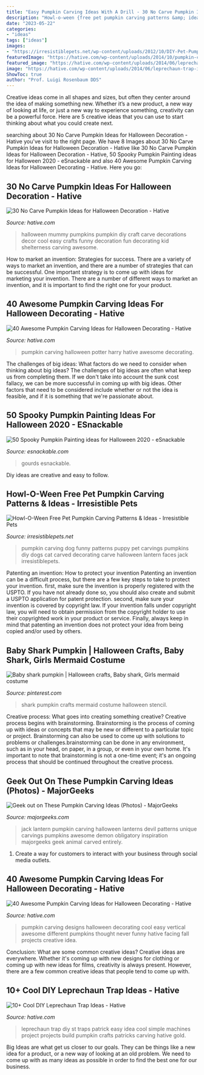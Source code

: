 ```yaml
---
title: "Easy Pumpkin Carving Ideas With A Drill - 30 No Carve Pumpkin Ideas For Halloween Decoration"
description: "Howl-o-ween {free pet pumpkin carving patterns &amp; ideas}"
date: "2023-05-22"
categories:
- "ideas"
tags: ["ideas"]
images:
- "https://irresistiblepets.net/wp-content/uploads/2012/10/DIY-Pet-Pumpkin-Carving-Ideas-Funny-Puppy_thumb.jpg"
featuredImage: "https://hative.com/wp-content/uploads/2014/10/pumpkin-carving-ideas/23-harry-potter-pumpkin.jpg"
featured_image: "https://hative.com/wp-content/uploads/2014/06/leprechaun-trap-ideas/8-leprechaun-trap-ideas.jpg"
image: "https://hative.com/wp-content/uploads/2014/06/leprechaun-trap-ideas/8-leprechaun-trap-ideas.jpg"
ShowToc: true
author: "Prof. Luigi Rosenbaum DDS"
---
```



Creative ideas come in all shapes and sizes, but often they center around the idea of making something new. Whether it’s a new product, a new way of looking at life, or just a new way to experience something, creativity can be a powerful force. Here are 5 creative ideas that you can use to start thinking about what you could create next.

	

		
searching about 30 No Carve Pumpkin Ideas for Halloween Decoration - Hative you've visit to the right page. We have 8 Images about 30 No Carve Pumpkin Ideas for Halloween Decoration - Hative like 30 No Carve Pumpkin Ideas for Halloween Decoration - Hative, 50 Spooky Pumpkin Painting ideas for Halloween 2020 - eSnackable and also 40 Awesome Pumpkin Carving Ideas for Halloween Decorating - Hative. Here you go:
		
    
## 30 No Carve Pumpkin Ideas For Halloween Decoration - Hative

<img loading=lazy src="https://hative.com/wp-content/uploads/2014/10/no-carve-pumpkin-ideas/2-mummy-pumpkin.jpg" onerror="this.onerror=null;this.src='https://tse1.mm.bing.net/th?id=OIP.XxVwlBWI4zRnADfGqVzCgwHaLG&amp;pid=15.1';" alt="30 No Carve Pumpkin Ideas for Halloween Decoration - Hative">

_Source: hative.com_

>halloween mummy pumpkins pumpkin diy craft carve decorations decor cool easy crafts funny decoration fun decorating kid shelterness carving awesome. 

	

How to market an invention: Strategies for success.
There are a variety of ways to market an invention, and there are a number of strategies that can be successful. One important strategy is to come up with ideas for marketing your invention. There are a number of different ways to market an invention, and it is important to find the right one for your product.

    
## 40 Awesome Pumpkin Carving Ideas For Halloween Decorating - Hative

<img loading=lazy src="https://hative.com/wp-content/uploads/2014/10/pumpkin-carving-ideas/23-harry-potter-pumpkin.jpg" onerror="this.onerror=null;this.src='https://tse1.mm.bing.net/th?id=OIP.3nkLtWKjVoDStJ28_M8d9wHaLH&amp;pid=15.1';" alt="40 Awesome Pumpkin Carving Ideas for Halloween Decorating - Hative">

_Source: hative.com_

>pumpkin carving halloween potter harry hative awesome decorating. 

	

The challenges of big ideas: What factors do we need to consider when thinking about big ideas?
The challenges of big ideas are often what keep us from completing them. If we don't take into account the sunk cost fallacy, we can be more successful in coming up with big ideas. Other factors that need to be considered include whether or not the idea is feasible, and if it is something that we're passionate about.

    
## 50 Spooky Pumpkin Painting Ideas For Halloween 2020 - ESnackable

<img loading=lazy src="https://esnackable.com/wp-content/uploads/2020/10/3-5.jpg" onerror="this.onerror=null;this.src='https://tse4.mm.bing.net/th?id=OIP.Eg5KPZaaMXRDer9EOkclrwHaJ4&amp;pid=15.1';" alt="50 Spooky Pumpkin Painting ideas for Halloween 2020 - eSnackable">

_Source: esnackable.com_

>gourds esnackable. 

	

Diy ideas are creative and easy to follow.

    
## Howl-O-Ween Free Pet Pumpkin Carving Patterns &amp; Ideas - Irresistible Pets

<img loading=lazy src="https://irresistiblepets.net/wp-content/uploads/2012/10/DIY-Pet-Pumpkin-Carving-Ideas-Funny-Puppy_thumb.jpg" onerror="this.onerror=null;this.src='https://tse2.mm.bing.net/th?id=OIP.hbK5Enuo4v3nDiCHUeRjyAHaJ4&amp;pid=15.1';" alt="Howl-O-Ween Free Pet Pumpkin Carving Patterns &amp; Ideas - Irresistible Pets">

_Source: irresistiblepets.net_

>pumpkin carving dog funny patterns puppy pet carvings pumpkins diy dogs cat carved decorating carve halloween lantern faces jack irresistiblepets. 

	

Patenting an invention: How to protect your invention
Patenting an invention can be a difficult process, but there are a few key steps to take to protect your invention. first, make sure the invention is properly registered with the USPTO. If you have not already done so, you should also create and submit a USPTO application for patent protection. second, make sure your invention is covered by copyright law. If your invention falls under copyright law, you will need to obtain permission from the copyright holder to use their copyrighted work in your product or service. Finally, always keep in mind that patenting an invention does not protect your idea from being copied and/or used by others.

    
## Baby Shark Pumpkin | Halloween Crafts, Baby Shark, Girls Mermaid Costume

<img loading=lazy src="https://i.pinimg.com/736x/04/74/e5/0474e5d8f10cde1257fdfb52f404dd23.jpg" onerror="this.onerror=null;this.src='https://tse3.mm.bing.net/th?id=OIP.jFpJ3xfvWmHbqRrALq0MKwHaJ3&amp;pid=15.1';" alt="Baby shark pumpkin | Halloween crafts, Baby shark, Girls mermaid costume">

_Source: pinterest.com_

>shark pumpkin crafts mermaid costume halloween stencil. 

	

Creative process: What goes into creating something creative?
Creative process begins with brainstorming. Brainstorming is the process of coming up with ideas or concepts that may be new or different to a particular topic or project. Brainstorming can also be used to come up with solutions to problems or challenges.brainstorming can be done in any environment, such as in your head, on paper, in a group, or even in your own home. It's important to note that brainstorming is not a one-time event; it's an ongoing process that should be continued throughout the creative process.

    
## Geek Out On These Pumpkin Carving Ideas (Photos) - MajorGeeks

<img loading=lazy src="http://www.majorgeeks.com/news/file/1706_devil-pumpkin.jpg" onerror="this.onerror=null;this.src='https://tse4.mm.bing.net/th?id=OIP.t6Rkh8jj7042y_G_GfUs9gHaGJ&amp;pid=15.1';" alt="Geek out on These Pumpkin Carving Ideas (Photos) - MajorGeeks">

_Source: majorgeeks.com_

>jack lantern pumpkin carving halloween lanterns devil patterns unique carvings pumpkins awesome demon obligatory inspiration majorgeeks geek animal carved entirely. 

	

1. Create a way for customers to interact with your business through social media outlets.

    
## 40 Awesome Pumpkin Carving Ideas For Halloween Decorating - Hative

<img loading=lazy src="https://hative.com/wp-content/uploads/2014/10/pumpkin-carving-ideas/24-pumpkin-family.jpg" onerror="this.onerror=null;this.src='https://tse3.mm.bing.net/th?id=OIP.jUf8mguE0nMboep1QsloMQHaHa&amp;pid=15.1';" alt="40 Awesome Pumpkin Carving Ideas for Halloween Decorating - Hative">

_Source: hative.com_

>pumpkin carving designs halloween decorating cool easy vertical awesome different pumpkins thought never funny hative facing fall projects creative idea. 

	

Conclusion: What are some common creative ideas?
Creative ideas are everywhere. Whether it's coming up with new designs for clothing or coming up with new ideas for films, creativity is always present. However, there are a few common creative ideas that people tend to come up with.

    
## 10+ Cool DIY Leprechaun Trap Ideas - Hative

<img loading=lazy src="https://hative.com/wp-content/uploads/2014/06/leprechaun-trap-ideas/8-leprechaun-trap-ideas.jpg" onerror="this.onerror=null;this.src='https://tse4.mm.bing.net/th?id=OIP.vxgcGV0w_KohySdtAX26kgHaJh&amp;pid=15.1';" alt="10+ Cool DIY Leprechaun Trap Ideas - Hative">

_Source: hative.com_

>leprechaun trap diy st traps patrick easy idea cool simple machines project projects build pumpkin crafts patricks carving hative gold. 

	

Big Ideas are what get us closer to our goals. They can be things like a new idea for a product, or a new way of looking at an old problem. We need to come up with as many ideas as possible in order to find the best one for our business.

